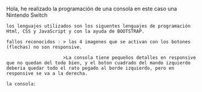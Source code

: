 Hola, he realizado la programación de una consola en este caso una Nintendo Switch

    los lenguajes utilizados son los siguentes lenguajes de programación 
    Html, CSS y JavaScript y con la ayuda de BOOTSTRAP.

    fallos reconocidos : > las 4 imagenes que se activan con los botones (flechas) no son responsive.

                         >La consola tiene pequeños detalles en responsive que no quedan del todo bien, y el boton cuadrado del mando izquierdo deberia quedar todo el rato pegado al borde izquierdo, pero en responsive se va a la derecha.

    la consola: 
        


